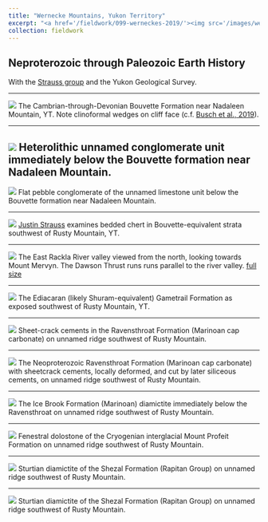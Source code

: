 ```yaml
---
title: "Wernecke Mountains, Yukon Territory"
excerpt: "<a href='/fieldwork/099-werneckes-2019/'><img src='/images/werneckes/RacklaPanorama.jpg'></a>The East Rackla River valley viewed from the north, looking towards Mount Mervyn. The Dawson Thrust runs runs parallel to the river valley."
collection: fieldwork
---
```

Neproterozoic through Paleozoic Earth History
---

With the [Strauss group](https://sites.dartmouth.edu/strausslab/) and the Yukon Geological Survey.

---

<a href='/images/werneckes/NadaleenPanorama.jpg'><img src='/images/werneckes/NadaleenPanorama.jpg'></a>
The Cambrian-through-Devonian Bouvette Formation near Nadaleen Mountain, YT. Note clinoformal wedges on cliff face (c.f. [Busch et al., 2019](https://data.geology.gov.yk.ca/Reference/81645)).

---

<a href='/images/werneckes/UnnamedConglomerate.jpg'><img src='/images/werneckes/UnnamedConglomerate.jpg'></a>
Heterolithic unnamed conglomerate unit immediately below the Bouvette formation near Nadaleen Mountain.
---  

<a href='/images/werneckes/UnnamedFlatPebbleConglomerate.jpg'><img src='/images/werneckes/UnnamedFlatPebbleConglomerate.jpg'></a>
Flat pebble conglomerate of the unnamed limestone unit below the Bouvette formation near Nadaleen Mountain.

---

<a href='/images/werneckes/BouvetteChert.jpg'><img src='/images/werneckes/BouvetteChert.jpg'></a>
[Justin Strauss](https://faculty-directory.dartmouth.edu/justin-v-strauss) examines bedded chert in Bouvette-equivalent strata southwest of Rusty Mountain, YT.


---

<a href='/images/werneckes/RacklaPanorama.jpg'><img src='/images/werneckes/RacklaPanorama.jpg'></a>
The East Rackla River valley viewed from the north, looking towards Mount Mervyn. The Dawson Thrust runs runs parallel to the river valley. <a href='/images/werneckes/RacklaPanoramaFull.jpg'>full size</a>

---

<a href='/images/werneckes/GameTrailFm.jpg'><img src='/images/werneckes/GameTrailFm.jpg'></a>
The Ediacaran (likely Shuram-equivalent) Gametrail Formation as exposed southwest of Rusty Mountain, YT.

---

<a href='/images/werneckes/RavensthroatSheetcracks.jpg'><img src='/images/werneckes/RavensthroatSheetcracks.jpg'></a>
Sheet-crack cements in the Ravensthroat Formation (Marinoan cap carbonate) on unnamed ridge southwest of Rusty Mountain.

---

<a href='/images/werneckes/RavensthroatSheetcrackPanorama.jpg'><img src='/images/werneckes/RavensthroatSheetcrackPanorama.jpg'></a>
The Neoproterozoic Ravensthroat Formation (Marinoan cap carbonate) with sheetcrack cements, locally deformed, and cut by later siliceous cements, on unnamed ridge southwest of Rusty Mountain.

---

<a href='/images/werneckes/IceBrookDiamictite.jpg'><img src='/images/werneckes/IceBrookDiamictite.jpg'></a>
The Ice Brook Formation (Marinoan) diamictite immediately below the Ravensthroat on unnamed ridge southwest of Rusty Mountain.

---

<a href='/images/werneckes/ProfeitInterglacial.jpg'><img src='/images/werneckes/ProfeitInterglacial.jpg'></a>
Fenestral dolostone of the Cryogenian interglacial Mount Profeit Formation on unnamed ridge southwest of Rusty Mountain.

---

<a href='/images/werneckes/ShezalDiamictite1.jpg'><img src='/images/werneckes/ShezalDiamictite1.jpg'></a>
Sturtian diamictite of the Shezal Formation (Rapitan Group) on unnamed ridge southwest of Rusty Mountain.

---

<a href='/images/werneckes/ShezalDiamictite2.jpg'><img src='/images/werneckes/ShezalDiamictite2.jpg'></a>
Sturtian diamictite of the Shezal Formation (Rapitan Group) on unnamed ridge southwest of Rusty Mountain.
